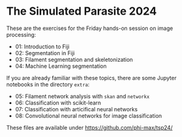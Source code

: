 # The Simulated Parasite 2024

These are the exercises for the Friday hands-on session on image processing:

- 01: Introduction to Fiji
- 02: Segmentation in Fiji
- 03: Filament segmentation and skeletonization
- 04: Machine Learning segmentation

If you are already familiar with these topics, there are some Jupyter notebooks in the directory `extra`:

- 05: Filament network analysis with `skan` and `networkx`
- 06: Classification with scikit-learn
- 07: Classification with articifical neural networks
- 08: Convolutional neural networks for image classification

These files are available under https://github.com/phi-max/tsp24/
